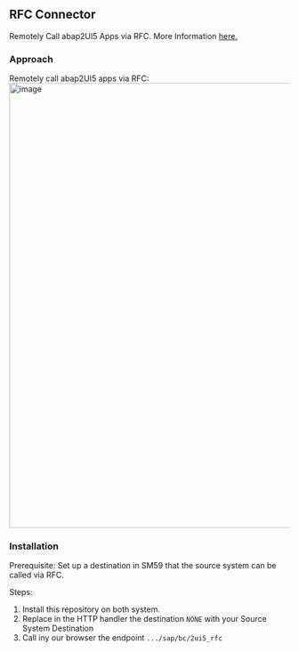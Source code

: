 ## RFC Connector

Remotely Call abap2UI5 Apps via RFC. More Information [here.](https://abap2ui5.github.io/docs/advanced/rfc.html)

### Approach
Remotely call abap2UI5 apps via RFC:
<img width="800" alt="image" src="https://github.com/abap2UI5/abap2UI5-connector_rfc/assets/102328295/5787755c-f4f1-48d8-a9da-50b4f04db9ed">
<br>

### Installation

Prerequisite: Set up a destination in SM59 that the source system can be called via RFC.

Steps:
1. Install this repository on both system.
2. Replace in the HTTP handler the destination `NONE` with your Source System Destination
3. Call iny our browser the endpoint `.../sap/bc/2ui5_rfc`


